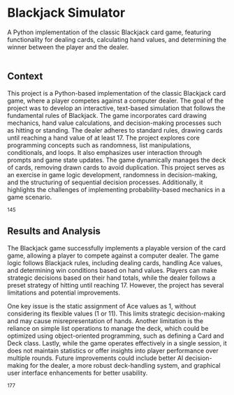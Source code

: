 # Blackjack Simulator
A Python implementation of the classic Blackjack card game, featuring functionality for dealing cards, calculating hand values, and determining the winner between the player and the dealer.
<br><br>

## Context
This project is a Python-based implementation of the classic Blackjack card game, where a player competes against a computer dealer. The goal of the project was to develop an interactive, text-based simulation that follows the fundamental rules of Blackjack. The game incorporates card drawing mechanics, hand value calculations, and decision-making processes such as hitting or standing. The dealer adheres to standard rules, drawing cards until reaching a hand value of at least 17. The project explores core programming concepts such as randomness, list manipulations, conditionals, and loops. It also emphasizes user interaction through prompts and game state updates. The game dynamically manages the deck of cards, removing drawn cards to avoid duplication. This project serves as an exercise in game logic development, randomness in decision-making, and the structuring of sequential decision processes. Additionally, it highlights the challenges of implementing probability-based mechanics in a game scenario.

<sub></sup>145</sub></sup>

## Results and Analysis
The Blackjack game successfully implements a playable version of the card game, allowing a player to compete against a computer dealer. The game logic follows Blackjack rules, including dealing cards, handling Ace values, and determining win conditions based on hand values. Players can make strategic decisions based on their hand totals, while the dealer follows a preset strategy of hitting until reaching 17. However, the project has several limitations and potential improvements.

One key issue is the static assignment of Ace values as 1, without considering its flexible values (1 or 11). This limits strategic decision-making and may cause misrepresentation of hands. Another limitation is the reliance on simple list operations to manage the deck, which could be optimized using object-oriented programming, such as defining a Card and Deck class. Lastly, while the game operates effectively in a single session, it does not maintain statistics or offer insights into player performance over multiple rounds. Future improvements could include better AI decision-making for the dealer, a more robust deck-handling system, and graphical user interface enhancements for better usability.

<sub></sup>177</sub></sup>
